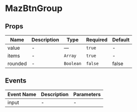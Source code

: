 # MazBtnGroup

## Props

<!-- @vuese:MazBtnGroup:props:start -->

| Name    | Description | Type      | Required | Default |
| ------- | ----------- | --------- | -------- | ------- |
| value   | -           | —         | `true`   | -       |
| items   | -           | `Array`   | `true`   | -       |
| rounded | -           | `Boolean` | `false`  | false   |

<!-- @vuese:MazBtnGroup:props:end -->

## Events

<!-- @vuese:MazBtnGroup:events:start -->

| Event Name | Description | Parameters |
| ---------- | ----------- | ---------- |
| input      | -           | -          |

<!-- @vuese:MazBtnGroup:events:end -->
